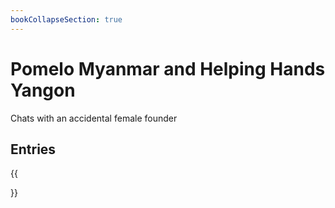 ```yaml
---
bookCollapseSection: true
---
```


# Pomelo Myanmar and Helping Hands Yangon

Chats with an accidental female founder

## Entries

{{<section>}}
